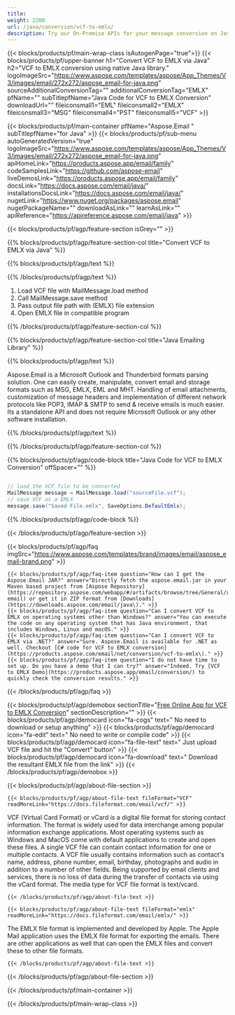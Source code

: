 ```yaml
---
title:  
weight: 2200
url: /java/conversion/vcf-to-emlx/ 
description: Try our On-Premise APIs for your message conversion on Java Runtime Environment for JSP/JSF Application and Desktop Applications.
---
```


{{< blocks/products/pf/main-wrap-class isAutogenPage="true">}}
{{< blocks/products/pf/upper-banner h1="Convert VCF to EMLX via Java" h2="VCF to EMLX conversion using native Java library." logoImageSrc="https://www.aspose.com/templates/aspose/App_Themes/V3/images/email/272x272/aspose_email-for-java.png" sourceAdditionalConversionTag="" additionalConversionTag="EMLX" pfName="" subTitlepfName="Java Code for VCF to EMLX Conversion" downloadUrl="" fileiconsmall1="EML" fileiconsmall2="EMLX" fileiconsmall3="MSG" fileiconsmall4="PST" fileiconsmall5="VCF" >}}

{{< blocks/products/pf/main-container pfName="Aspose.Email " subTitlepfName="for Java" >}}
{{< blocks/products/pf/sub-menu autoGeneratedVersion="true" logoImageSrc="https://www.aspose.com/templates/aspose/App_Themes/V3/images/email/272x272/aspose_email-for-java.png" apiHomeLink="https://products.aspose.app/email/family" codeSamplesLink="https://github.com/aspose-email" liveDemosLink="https://products.aspose.app/email/family" docsLink="https://docs.aspose.com/email/java/" installationsDocsLink="https://docs.aspose.com/email/java/" nugetLink="https://www.nuget.org/packages/aspose.email" nugetPackageName="" downloadAsLink="" learnAsLink="" apiReference="https://apireference.aspose.com/email/java" >}}

{{< blocks/products/pf/agp/feature-section isGrey="" >}}

{{% blocks/products/pf/agp/feature-section-col title="Convert VCF to EMLX via Java" %}}

{{% blocks/products/pf/agp/text %}}

{{% /blocks/products/pf/agp/text %}}

1.  Load VCF file with MailMessage.load method
1.  Call MailMessage.save method
1.  Pass output file path with (EMLX) file extension
1.  Open EMLX file in compatible program

{{% /blocks/products/pf/agp/feature-section-col %}}

{{% blocks/products/pf/agp/feature-section-col title="Java Emailing Library" %}}

{{% blocks/products/pf/agp/text %}}

 Aspose.Email is a Microsoft Outlook and Thunderbird formats parsing solution. One can easily create, manipulate, convert email and storage formats such as MSG, EMLX, EML and MHT. Handling of email attachments, customization of message headers and implementation of different network protocols like POP3, IMAP & SMTP to send & receive emails is much easier. Its a standalone API and does not require Microsoft Outlook or any other software installation.

{{% /blocks/products/pf/agp/text %}}

{{% /blocks/products/pf/agp/feature-section-col %}}

{{% blocks/products/pf/agp/code-block title="Java Code for VCF to EMLX Conversion" offSpacer="" %}}

```cs

// load the VCF file to be converted
MailMessage message = MailMessage.load("sourceFile.vcf"); 
// save VCF as a EMLX 
message.save("Saved File.emlx", SaveOptions.DefaultEmlx);

```

{{% /blocks/products/pf/agp/code-block %}}

{{< /blocks/products/pf/agp/feature-section >}}

{{< blocks/products/pf/agp/faq imgSrc="https://www.aspose.com/templates/brand/images/email/aspose_email-brand.png" >}}

    {{< blocks/products/pf/agp/faq-item question="How can I get the Aspose.Email JAR?" answer="Directly fetch the aspose.email.jar in your Maven based project from [Aspose Repository](https://repository.aspose.com/webapp/#/artifacts/browse/tree/General/repo/com/aspose/aspose-email) or get it in ZIP format from [Downloads](https://downloads.aspose.com/email/java\)." >}}
    {{< blocks/products/pf/agp/faq-item question="Can I convert VCF to EMLX on operating systems other than Windows?" answer="You can execute the code on any operating system that has Java environment, that includes Windows, Linux and macOS." >}}
    {{< blocks/products/pf/agp/faq-item question="Can I convert VCF to EMLX via .NET?" answer="Sure. Aspose.Email is available for .NET as well. Checkout [C# code for VCF to EMLX conversion](https://products.aspose.com/email/net/conversion/vcf-to-emlx\)." >}}
    {{< blocks/products/pf/agp/faq-item question="I do not have time to set up. Do you have a demo that I can try?" answer="Indeed. Try [VCF to EMLX Demo](https://products.aspose.app/email/conversion/) to quickly check the conversion results." >}}
 
{{< /blocks/products/pf/agp/faq >}}

<!-- aboutfile Starts -->

{{< blocks/products/pf/agp/demobox sectionTitle="[Free Online App for VCF to EMLX Conversion](https://products.aspose.app/email/conversion/vcf-to-emlx)" sectionDescription="" >}}
        {{< blocks/products/pf/agp/democard icon="fa-cogs" text=" No need to download or setup anything" >}}
        {{< blocks/products/pf/agp/democard icon="fa-edit" text=" No need to write or compile code" >}}
        {{< blocks/products/pf/agp/democard icon="fa-file-text" text=" Just upload VCF file and hit the \"Convert\" button" >}}
        {{< blocks/products/pf/agp/democard icon="fa-download" text=" Download the resultant EMLX file from the link" >}}
{{< /blocks/products/pf/agp/demobox >}}

{{< blocks/products/pf/agp/about-file-section >}}

    {{< blocks/products/pf/agp/about-file-text fileFormat="VCF" readMoreLink="https://docs.fileformat.com/email/vcf/" >}}
VCF (Virtual Card Format) or vCard is a digital file format for storing contact information. The format is widely used for data interchange among popular information exchange applications. Most operating systems such as Windows and MacOS come with default applications to create and open these files. A single VCF file can contain contact information for one or multiple contacts. A VCF file usually contains information such as contact's name, address, phone number, email, birthday, photographs and audio in addition to a number of other fields. Being supported by email clients and services, there is no loss of data during the transfer of contacts via using the vCard format. The media type for VCF file format is text/vcard.

    {{< /blocks/products/pf/agp/about-file-text >}}

    {{< blocks/products/pf/agp/about-file-text fileFormat="emlx" readMoreLink="https://docs.fileformat.com/email/emlx/" >}}
The EMLX file format is implemented and developed by Apple. The Apple Mail application uses the EMLX file format for exporting the emails. There are other applications as well that can open the EMLX files and convert these to other file formats.

    {{< /blocks/products/pf/agp/about-file-text >}}

{{< /blocks/products/pf/agp/about-file-section >}}

<!-- aboutfile Ends -->

{{< /blocks/products/pf/main-container >}}
    
{{< /blocks/products/pf/main-wrap-class >}}